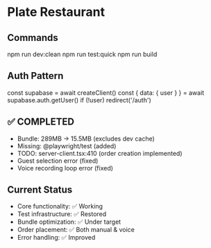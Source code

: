 # Plate Restaurant

## Commands
npm run dev:clean
npm run test:quick
npm run build

## Auth Pattern
const supabase = await createClient()
const { data: { user } } = await supabase.auth.getUser()
if (!user) redirect('/auth')

## ✅ COMPLETED
- Bundle: 289MB → 15.5MB (excludes dev cache)
- Missing: @playwright/test (added)
- TODO: server-client.tsx:410 (order creation implemented)
- Guest selection error (fixed)
- Voice recording loop error (fixed)

## Current Status
- Core functionality: ✅ Working
- Test infrastructure: ✅ Restored  
- Bundle optimization: ✅ Under target
- Order placement: ✅ Both manual & voice
- Error handling: ✅ Improved